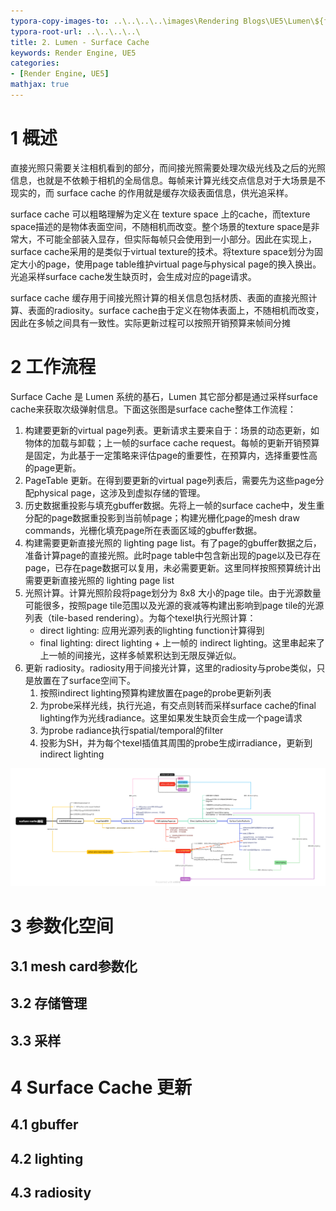 ```yaml
---
typora-copy-images-to: ..\..\..\..\images\Rendering Blogs\UE5\Lumen\${filename}.assets
typora-root-url: ..\..\..\..\
title: 2. Lumen - Surface Cache
keywords: Render Engine, UE5
categories:
- [Render Engine, UE5]
mathjax: true
---
```


# 1 概述

直接光照只需要关注相机看到的部分，而间接光照需要处理次级光线及之后的光照信息，也就是不依赖于相机的全局信息。每帧来计算光线交点信息对于大场景是不现实的，而 surface cache 的作用就是缓存次级表面信息，供光追采样。

surface cache 可以粗略理解为定义在 texture space 上的cache，而texture space描述的是物体表面空间，不随相机而改变。整个场景的texture space是非常大，不可能全部装入显存，但实际每帧只会使用到一小部分。因此在实现上，surface cache采用的是类似于virtual texture的技术。将texture space划分为固定大小的page，使用page table维护virtual page与physical page的换入换出。光追采样surface cache发生缺页时，会生成对应的page请求。

surface cache 缓存用于间接光照计算的相关信息包括材质、表面的直接光照计算、表面的radiosity。surface cache由于定义在物体表面上，不随相机而改变，因此在多帧之间具有一致性。实际更新过程可以按照开销预算来帧间分摊

# 2 工作流程

Surface Cache 是 Lumen 系统的基石，Lumen 其它部分都是通过采样surface cache来获取次级弹射信息。下面这张图是surface cache整体工作流程：

1. 构建要更新的virtual page列表。更新请求主要来自于：场景的动态更新，如物体的加载与卸载；上一帧的surface cache request。每帧的更新开销预算是固定，为此基于一定策略来评估page的重要性，在预算内，选择重要性高的page更新。
2. PageTable 更新。在得到要更新的virtual page列表后，需要先为这些page分配physical page，这涉及到虚拟存储的管理。
3. 历史数据重投影与填充gbuffer数据。先将上一帧的surface cache中，发生重分配的page数据重投影到当前帧page；构建光栅化page的mesh draw commands，光栅化填充page所在表面区域的gbuffer数据。
4. 构建需要更新直接光照的 lighting page list。有了page的gbuffer数据之后，准备计算page的直接光照。此时page table中包含新出现的page以及已存在page，已存在page数据可以复用，未必需要更新。这里同样按照预算统计出需要更新直接光照的 lighting page list
5. 光照计算。计算光照阶段将page划分为 8x8 大小的page tile。由于光源数量可能很多，按照page  tile范围以及光源的衰减等构建出影响到page tile的光源列表（tile-based rendering）。为每个texel执行光照计算：
   - direct lighting: 应用光源列表的lighting function计算得到
   - final lighting: direct lighting + 上一帧的 indirect lighting。这里串起来了上一帧的间接光，这样多帧累积达到无限反弹近似。
6. 更新 radiosity。radiosity用于间接光计算，这里的radiosity与probe类似，只是放置在了surface空间下。
   1. 按照indirect lighting预算构建放置在page的probe更新列表
   2. 为probe采样光线，执行光追，有交点则转而采样surface cache的final lighting作为光线radiance。这里如果发生缺页会生成一个page请求
   3. 为probe radiance执行spatial/temporal的filter
   4. 投影为SH，并为每个texel插值其周围的probe生成irradiance，更新到 indirect lighting

<img src="/images/Rendering Blogs/UE5/Lumen/2. Surface Cache.assets/surface cache流程.png" alt="surface cache流程"  />

# 3 参数化空间

## 3.1 mesh card参数化



## 3.2 存储管理



## 3.3 采样





# 4 Surface Cache 更新



## 4.1 gbuffer



## 4.2 lighting



## 4.3 radiosity



